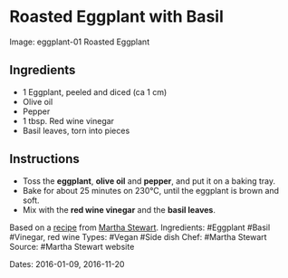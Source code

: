 # Roasted Eggplant with Basil

Image: eggplant-01 Roasted Eggplant

## Ingredients

* 1 Eggplant, peeled and diced (ca 1 cm)
* Olive oil
* Pepper
* 1 tbsp. Red wine vinegar
* Basil leaves, torn into pieces


## Instructions

* Toss the **eggplant**, **olive oil** and **pepper**, and put it on
  a baking tray.
* Bake for about 25 minutes on 230&deg;C, until the eggplant is brown
  and soft.
* Mix with the **red wine vinegar** and the **basil leaves**.


Based on a
[recipe](http://www.marthastewart.com/326596/roasted-eggplant-with-basil)
from [Martha Stewart](http://www.marthastewart.com/).
Ingredients: #Eggplant #Basil #Vinegar, red wine
Types: #Vegan #Side dish
Chef: #Martha Stewart
Source: #Martha Stewart website

Dates: 2016-01-09, 2016-11-20
